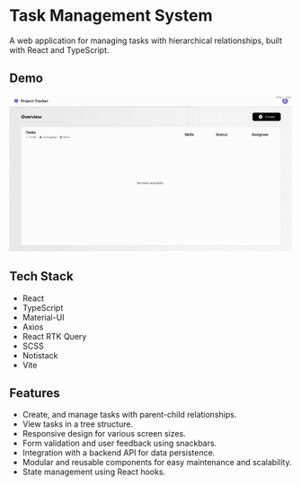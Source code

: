 # Task Management System
A web application for managing tasks with hierarchical relationships, built with React and TypeScript.

## Demo
![Demo](./demo.gif)

## Tech Stack
- React
- TypeScript
- Material-UI
- Axios
- React RTK Query
- SCSS
- Notistack
- Vite

## Features
- Create, and manage tasks with parent-child relationships.
- View tasks in a tree structure.
- Responsive design for various screen sizes.
- Form validation and user feedback using snackbars.
- Integration with a backend API for data persistence.
- Modular and reusable components for easy maintenance and scalability.
- State management using React hooks.